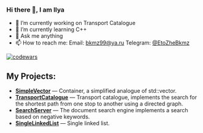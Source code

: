 ### Hi there 👋, I am Ilya

- 🔭 I’m currently working on Transport Catalogue
- 🌱 I’m currently learning C++
- 💬 Ask me anything
- 📫 How to reach me:
Email: [bkmz99@ya.ru](mailto:bkmz99@ya.ru)
Telegram: [@EtoZheBkmz](https://t.me/EtoZheBkmz)

[![codewars](https://www.codewars.com/users/Bkmz99/badges/small)](https://www.codewars.com/users/Bkmz99)

My Projects:
-
- **[SimpleVector](https://github.com/Bkmz100/SimpleVector)** — Container, a simplified analogue of std::vector.
- **[TransportCatalogue](https://github.com/Bkmz100/TransportCatalogue)** — Transport catalogue, implements the search for the shortest path from one stop to another using a directed graph.
- **[SearchServer](https://github.com/Bkmz100/SearchServer)** — The document search engine implements a search based on negative keywords.
- **[SingleLinkedList](https://github.com/Bkmz100/SingleLinkedList)** — Single linked list.

<!--
**Bkmz100/Bkmz100** is a ✨ _special_ ✨ repository because its `README.md` (this file) appears on your GitHub profile.

Here are some ideas to get you started:

- 🔭 I’m currently working on ...
- 🌱 I’m currently learning ...
- 👯 I’m looking to collaborate on ...
- 🤔 I’m looking for help with ...
- 💬 Ask me about ...
- 📫 How to reach me: ...
- 😄 Pronouns: ...
- ⚡ Fun fact: ...
-->
